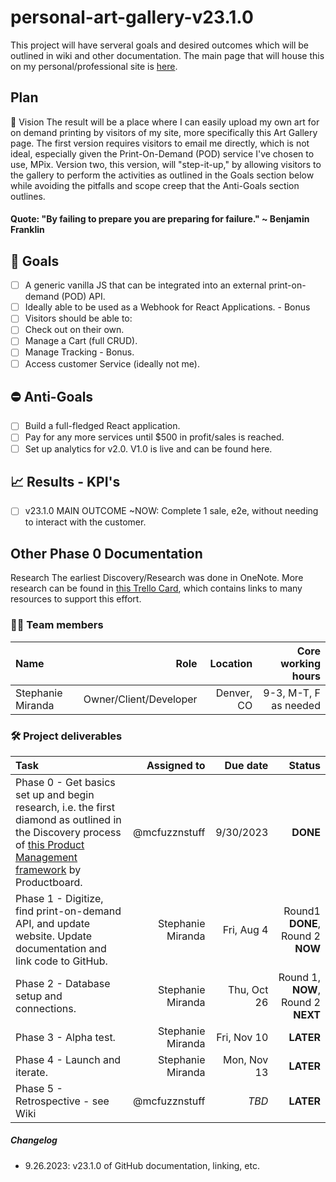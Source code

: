 # personal-art-gallery-v23.1.0
This project will have serveral goals and desired outcomes which will be outlined in wiki and other documentation. The main page that will house this on my personal/professional site is [here](http://thestephaniemiranda.com/art-gallery.html).

## Plan

💫 Vision
The result will be a place where I can easily upload my own art for on demand printing by visitors of my site, more specifically this Art Gallery page. The first version requires visitors to email me directly, which is not ideal, especially given the Print-On-Demand (POD) service I've chosen to use, MPix. Version two, this version, will "step-it-up," by allowing visitors to the gallery to perform the activities as outlined in the Goals section below while avoiding the pitfalls and scope creep that the Anti-Goals section outlines.<br>
#### Quote: "By failing to prepare you are preparing for failure." ~ Benjamin Franklin

## 🎯️ Goals
- [ ]  A generic vanilla JS that can be integrated into an external print-on-demand (POD) API.
- [ ]  Ideally able to be used as a Webhook for React Applications. - Bonus
- [ ]  Visitors should be able to:
- [ ]  Check out on their own.
- [ ]  Manage a Cart (full CRUD).
- [ ]  Manage Tracking - Bonus.
- [ ]  Access customer Service (ideally not me).

## ⛔ Anti-Goals
- [ ]  Build a full-fledged React application.
- [ ]  Pay for any more services until $500 in profit/sales is reached.
- [ ]  Set up analytics for v2.0. V1.0 is live and can be found here.

## 📈 Results - KPI's
- [ ] v23.1.0 MAIN OUTCOME ~NOW: Complete 1 sale, e2e, without needing to interact with the customer.

## Other Phase 0 Documentation

 Research
The earliest Discovery/Research was done in OneNote. More research can be found in [this Trello Card](https://trello.com/c/2WlUxIqI), which contains links to many resources to support this effort.

### 🧑‍💻 Team members

 Name	| Role	| Location	| Core working hours	
 :------------- | -----:| -------------:| -------------:
 Stephanie Miranda	| Owner/Client/Developer	| Denver, CO | 9-3, M-T, F as needed 


### 🛠️ Project deliverables

 Task	| Assigned to	| Due date	| Status 
 :------------- | -------------:| -----:| ---------:
 Phase 0 - Get basics set up and begin research, i.e. the first diamond as outlined in the Discovery process of [this Product Management framework](https://www.productboard.com/blog/double-diamond-framework-product-management/) by Productboard. | @mcfuzznstuff | 9/30/2023 | **DONE** 
 Phase 1 - Digitize, find print-on-demand API, and update website.	Update documentation and link code to GitHub. |Stephanie Miranda | Fri, Aug 4 | Round1 **DONE**, Round 2 **NOW** 
 Phase 2 - Database setup and connections.	|Stephanie Miranda | Thu, Oct 26	| Round 1, **NOW**, Round 2 **NEXT** 
 Phase 3 - Alpha test.	|Stephanie Miranda | Fri, Nov 10	| **LATER** 
 Phase 4 - Launch and iterate.	|Stephanie Miranda | 	Mon, Nov 13	| **LATER** 
 Phase 5 - Retrospective - see Wiki	|@mcfuzznstuff | _TBD_ | **LATER** 


 ##### Changelog

 - 9.26.2023: v23.1.0 of GitHub documentation, linking, etc. 
